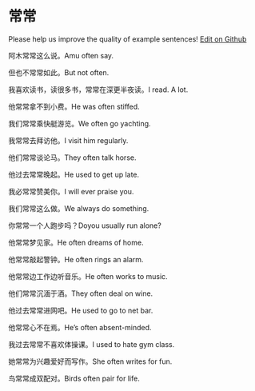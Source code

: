 # 常常

Please help us improve the quality of example sentences! [Edit on Github](https://github.com/jiyushe/jiyu-example-sentence-source/blob/main/chinese/changchang.md)

<p><span class="chinese">阿木常常这么说。</span><span class="english">Amu often say.</span></p>

<p><span class="chinese">但也不常常如此。</span><span class="english">But not often.</span></p>

<p><span class="chinese">我喜欢读书，读很多书，常常在深更半夜读。</span><span class="english">I read. A lot.</span></p>

<p><span class="chinese">他常常拿不到小费。</span><span class="english">He was often stiffed.</span></p>

<p><span class="chinese">我们常常乘快艇游览。</span><span class="english">We often go yachting.</span></p>

<p><span class="chinese">我常常去拜访他。</span><span class="english">I visit him regularly.</span></p>

<p><span class="chinese">他们常常谈论马。</span><span class="english">They often talk horse.</span></p>

<p><span class="chinese">他过去常常晚起。</span><span class="english">He used to get up late.</span></p>

<p><span class="chinese">我必常常赞美你。</span><span class="english">I will ever praise you.</span></p>

<p><span class="chinese">我们常常这么做。</span><span class="english">We always do something.</span></p>

<p><span class="chinese">你常常一个人跑步吗？</span><span class="english">Doyou usually run alone?</span></p>

<p><span class="chinese">他常常梦见家。</span><span class="english">He often dreams of home.</span></p>

<p><span class="chinese">他常常敲起警钟。</span><span class="english">He often rings an alarm.</span></p>

<p><span class="chinese">他常常边工作边听音乐。</span><span class="english">He often works to music.</span></p>

<p><span class="chinese">他们常常沉湎于酒。</span><span class="english">They often deal on wine.</span></p>

<p><span class="chinese">他过去常常进网吧。</span><span class="english">He used to go to net bar.</span></p>

<p><span class="chinese">他常常心不在焉。</span><span class="english">He’s often absent-minded.</span></p>

<p><span class="chinese">我过去常常不喜欢体操课。</span><span class="english">I used to hate gym class.</span></p>

<p><span class="chinese">她常常为兴趣爱好而写作。</span><span class="english">She often writes for fun.</span></p>

<p><span class="chinese">鸟常常成双配对。</span><span class="english">Birds often pair for life.</span></p>

